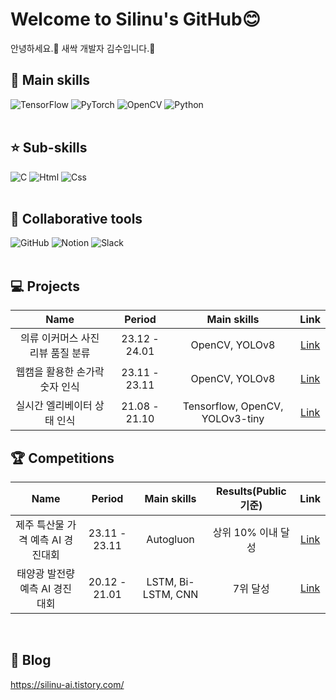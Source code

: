 # Welcome to Silinu's GitHub😊
안녕하세요.🙂 새싹 개발자 김수입니다.🌱

## 🌟 Main skills <br>
<img alt="TensorFlow" src ="https://img.shields.io/badge/TensorFlow-FF6F00.svg?&style=for-the-badge&logo=TensorFlow&logoColor=white"/> <img alt="PyTorch" src ="https://img.shields.io/badge/PyTorch-EE4C2C.svg?&style=for-the-badge&logo=PyTorch&logoColor=white"/> <img alt="OpenCV" src ="https://img.shields.io/badge/OpenCV-5C3EE8.svg?&style=for-the-badge&logo=OpenCV&logoColor=white"/> <img alt="Python" src ="https://img.shields.io/badge/Python-3776AB.svg?&style=for-the-badge&logo=Python&logoColor=white"/> 
<br><br>

## ⭐ Sub-skills <br>
<img alt="C" src ="https://img.shields.io/badge/C-A8B9CC.svg?&style=for-the-badge&logo=C&logoColor=white"/> <img alt="Html" src ="https://img.shields.io/badge/HTML5-E34F26.svg?&style=for-the-badge&logo=HTML5&logoColor=white"/> <img alt="Css" src ="https://img.shields.io/badge/CSS3-1572B6.svg?&style=for-the-badge&logo=CSS3&logoColor=white"/> 
<br><br>

## 🤝 Collaborative tools <br>
<img alt="GitHub" src ="https://img.shields.io/badge/GitHub-181717.svg?&style=for-the-badge&logo=GitHub&logoColor=white"/> <img alt="Notion" src ="https://img.shields.io/badge/Notion-000000.svg?&style=for-the-badge&logo=Notion&logoColor=white"/> <img alt="Slack" src ="https://img.shields.io/badge/Slack-4A154B.svg?&style=for-the-badge&logo=Slack&logoColor=white"/>
<br><br>

## 💻 Projects <br>
|Name|Period|Main skills|Link|
|:---:|:---:|:---:|:---:|
|의류 이커머스 사진 리뷰 품질 분류|23.12 - 24.01|OpenCV, YOLOv8|[Link](https://github.com/Silinu1016/Project/tree/main/Photo%20Review%20Quality%20Evaluation)|
|웹캠을 활용한 손가락 숫자 인식|23.11 - 23.11|OpenCV, YOLOv8|[Link](https://github.com/Silinu1016/Project/tree/main/Finger%20Detection)|
|실시간 엘리베이터 상태 인식|21.08 - 21.10|Tensorflow, OpenCV, YOLOv3-tiny|[Link](https://github.com/Silinu1016/Project/tree/main/Elevator%20Detection)|


## 🏆 Competitions <br>
|Name|Period|Main skills|Results(Public 기준)|Link|
|:---:|:---:|:---:|:---:|:---:|
|제주 특산물 가격 예측 AI 경진대회|23.11 - 23.11|Autogluon|상위 10% 이내 달성|[Link](https://github.com/Silinu1016/Competition/tree/main/Jeju%20special%20product%20price%20prediction)|
|태양광 발전량 예측 AI 경진대회|20.12 - 21.01|LSTM, Bi-LSTM, CNN|7위 달성|[Link](https://github.com/Silinu1016/Competition/tree/main/Solar%20power%20prediction)|
<br>

## 📒 Blog <br>
https://silinu-ai.tistory.com/
<br><br>
